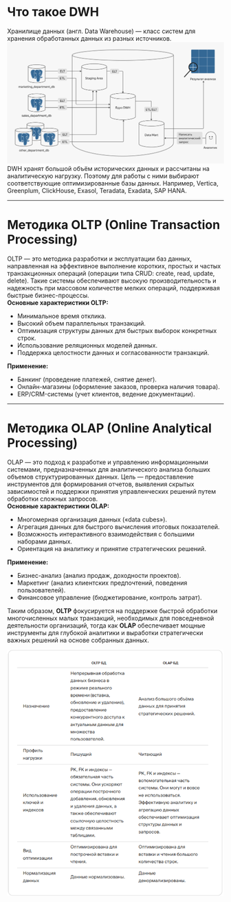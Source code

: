 # Что такое DWH  
Хранилище данных (англ. Data Warehouse) — класс систем для хранения обработанных данных из разных источников. 
![DWH](/image/dwh_layer.png)
DWH хранят большой объём исторических данных и рассчитаны на аналитическую нагрузку. Поэтому для работы с ними выбирают соответствующие оптимизированные базы данных. Например, Vertica, Greenplum, ClickHouse, Exasol, Teradata, Exadata, SAP HANA.  

---

# Методика OLTP (Online Transaction Processing)  
OLTP — это методика разработки и эксплуатации баз данных, направленная на эффективное выполнение коротких, простых и частых транзакционных операций (операции типа CRUD: create, read, update, delete). Такие системы обеспечивают высокую производительность и надежность при массовом количестве мелких операций, поддерживая быстрые бизнес-процессы.  
**Основные характеристики OLTP:** 
- Минимальное время отклика.  
- Высокий объем параллельных транзакций.   
- Оптимизация структуры данных для быстрых выборок конкретных строк. 
- Использование реляционных моделей данных.  
- Поддержка целостности данных и согласованности транзакций.
   
**Применение:**
- Банкинг (проведение платежей, снятие денег).  
- Онлайн-магазины (оформление заказов, проверка наличия товара).  
- ERP/CRM-системы (учет клиентов, ведение документации).  

---

# Методика OLAP (Online Analytical Processing) 
OLAP — это подход к разработке и управлению информационными системами, предназначенных для аналитического анализа больших объемов структурированных данных. Цель — предоставление инструментов для формирования отчетов, выявления скрытых зависимостей и поддержки принятия управленческих решений путем обработки сложных запросов.  
**Основные характеристики OLAP:**  
- Многомерная организация данных («data cubes»). 
- Агрегация данных для быстрого вычисления итоговых показателей. 
- Возможность интерактивного взаимодействия с большими наборами данных. 
- Ориентация на аналитику и принятие стратегических решений.

**Применение:** 
- Бизнес-анализ (анализ продаж, доходности проектов). 
- Маркетинг (анализ клиентских предпочтений, поведения пользователей). 
- Финансовое управление (бюджетирование, контроль затрат). 

Таким образом, **OLTP** фокусируется на поддержке быстрой обработки многочисленных малых транзакций, необходимых для повседневной деятельности организаций, тогда как **OLAP** обеспечивает мощные инструменты для глубокой аналитики и выработки стратегически важных решений на основе собранных данных. 

![OLTP_OLAP](/image/oltp_olap.png)

